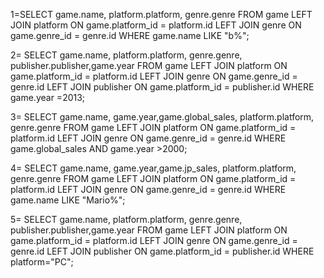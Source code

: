 1=SELECT game.name, platform.platform, genre.genre FROM game
LEFT JOIN platform ON game.platform_id = platform.id
LEFT JOIN genre ON game.genre_id = genre.id
WHERE game.name LIKE "b%";

2=
SELECT game.name, platform.platform, genre.genre, publisher.publisher,game.year FROM game
LEFT JOIN platform ON game.platform_id = platform.id
LEFT JOIN genre ON game.genre_id = genre.id
LEFT JOIN publisher ON game.platform_id = publisher.id
WHERE game.year =2013;

3=
SELECT game.name, game.year,game.global_sales, platform.platform, genre.genre FROM game
LEFT JOIN platform ON game.platform_id = platform.id
LEFT JOIN genre ON game.genre_id = genre.id
WHERE game.global_sales AND game.year >2000;

4=
SELECT game.name, game.year,game.jp_sales, platform.platform, genre.genre FROM game
LEFT JOIN platform ON game.platform_id = platform.id
LEFT JOIN genre ON game.genre_id = genre.id
WHERE game.name LIKE "Mario%";

5=
SELECT game.name, platform.platform, genre.genre, publisher.publisher,game.year FROM game
LEFT JOIN platform ON game.platform_id = platform.id
LEFT JOIN genre ON game.genre_id = genre.id
LEFT JOIN publisher ON game.platform_id = publisher.id
WHERE platform="PC";